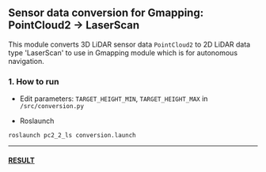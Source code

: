 ## Sensor data conversion for Gmapping: PointCloud2 -> LaserScan

This module converts 3D LiDAR sensor data `PointCloud2` to 2D LiDAR data type 'LaserScan' to use in Gmapping module which is for autonomous navigation.

### 1. How to run  
  * Edit parameters: `TARGET_HEIGHT_MIN`, `TARGET_HEIGHT_MAX` in `/src/conversion.py`
  
  * Roslaunch
   ```
   roslaunch pc2_2_ls conversion.launch
   ```

-------------------
#### [RESULT](https://purdue0-my.sharepoint.com/:v:/g/personal/kim3686_purdue_edu/EW4aNzL6hJJCmrjP6RbLttQB6etdVL1M4PaMnTn8YVl3RQ?e=lnwIPF)
